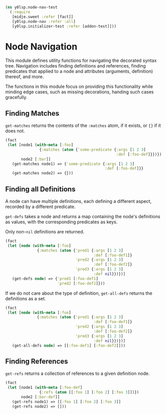 ```clojure
(ns y0lsp.node-nav-test
  (:require
   [midje.sweet :refer [fact]] 
   [y0lsp.node-nav :refer :all]
   [y0lsp.initializer-test :refer [addon-test]]))

```
# Node Navigation

This module defines utility functions for navigating the decorated syntax
tree. Navigation includes finding definitions and references, finding
predicates that applied to a node and attributes (arguments, definition)
thereof, and more.

The functions in this module focus on providing this functionality while
minding edge cases, such as missing decorations, handing such cases
gracefully.

## Finding Matches

`get-matches` returns the contents of the `:matches` atom, if it exists, or
`{}` if it does not.
```clojure
(fact
 (let [node1 (with-meta [:foo]
               {:matches (atom {'some-predicate {:args [1 2 3]
                                                 :def [:foo-def]}})})
       node2 [:bar]]
   (get-matches node1) => {'some-predicate {:args [1 2 3]
                                            :def [:foo-def]}}
   (get-matches node2) => {}))

```
## Finding all Definitions

A node can have multiple definitions, each defining a different aspect,
recorded by a different predicate.

`get-defs` takes a node and returns a map containing the node's definitions
as values, with the corresponding predicates as keys.

Only non-`nil` definitions are returned.
```clojure
(fact
 (let [node (with-meta [:foo]
              {:matches (atom {'pred1 {:args [1 2 3]
                                       :def [:foo-def1]}
                               'pred2 {:args [1 2 3]
                                       :def [:foo-def2]}
                               'pred3 {:args [1 2 3]
                                       :def nil}})})]
   (get-defs node) => {'pred1 [:foo-def1]
                       'pred2 [:foo-def2]}))

```
If we do not care about the type of definition, `get-all-defs` returns the
definitions as a set.
```clojure
(fact
 (let [node (with-meta [:foo]
              {:matches (atom {'pred1 {:args [1 2 3]
                                       :def [:foo-def1]}
                               'pred2 {:args [1 2 3]
                                       :def [:foo-def2]}
                               'pred3 {:args [1 2 3]
                                       :def nil}})})]
   (get-all-defs node) => [[:foo-def1] [:foo-def2]]))

```
## Finding References

`get-refs` returns a collection of references to a given definition node.
```clojure
(fact
 (let [node1 (with-meta [:foo-def]
               {:refs (atom [[:foo 1] [:foo 2] [:foo 3]])})
       node2 [:bar-def]]
   (get-refs node1) => [[:foo 1] [:foo 2] [:foo 3]]
   (get-refs node2) => []))
```

